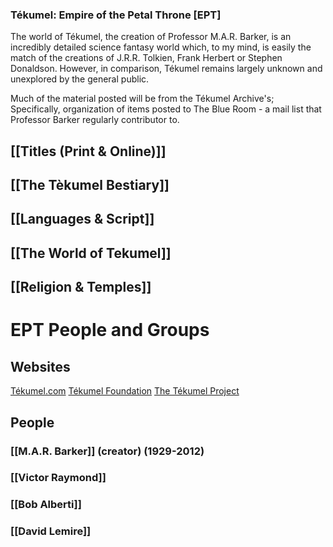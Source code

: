 ### Tékumel: Empire of the Petal Throne [EPT]

The world of Tékumel, the creation of Professor M.A.R. Barker, is an incredibly detailed science fantasy world which, to my mind, is easily the match of the creations of J.R.R. Tolkien, Frank Herbert or Stephen Donaldson. However, in comparison, Tékumel remains largely unknown and unexplored by the general public.

Much of the material posted will be from the Tékumel Archive's; Specifically, organization of items posted to The Blue Room - a mail list that Professor Barker regularly contributor to.
## [[Titles (Print & Online)]]
## [[The Tèkumel Bestiary]]
## [[Languages & Script]]
## [[The World of Tekumel]]
## [[Religion & Temples]]
# EPT People and Groups
## Websites
[Tékumel.com](https://www.tekumel.com/)
[Tékumel Foundation](https://www.tekumelfoundation.org/)
[The Tékumel Project](https://www.tekumelfoundation.org/)
## People
### [[M.A.R. Barker]] (creator) (1929-2012)
### [[Victor Raymond]]
### [[Bob Alberti]]
### [[David Lemire]]

